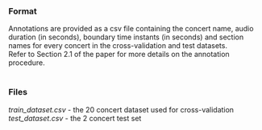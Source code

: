 ### Format
Annotations are provided as a csv file containing the concert name, audio duration (in seconds), boundary time instants (in seconds) and section names for every concert in the cross-validation and test datasets. </br> 
Refer to Section 2.1 of the paper for more details on the annotation procedure.
</br></br>


### Files
*train_dataset.csv* - the 20 concert dataset used for cross-validation </br>
*test_dataset.csv* - the 2 concert test set </br>
